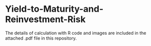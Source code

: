 # Yield-to-Maturity-and-Reinvestment-Risk

The details of calculation with R code and images are included in the attached .pdf file in this repository.
